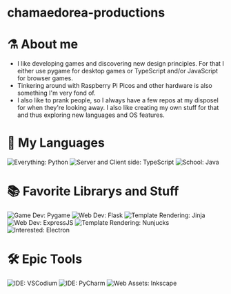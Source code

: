 # chamaedorea-productions
 
# ⚗ About me

- I like developing games and discovering new design principles. For that I either use pygame for desktop games or TypeScript and/or JavaScript for browser games.
- Tinkering around with Raspberry Pi Picos and other hardware is also something I'm very fond of.  
- I also like to prank people, so I always have a few repos at my disposel for when they're looking away. I also like creating my own stuff for that and thus exploring new languages and OS features.

# 🔌 My Languages

![Everything: Python](https://img.shields.io/badge/EVERYTHING-PYTHON-f72585?style=for-the-badge&logo=python&logoColor=ffffff)
![Server and Client side: TypeScript](https://img.shields.io/badge/SERVER%20AND%20CLIENT%20SIDE-TYPESCRIPT-7209b7?style=for-the-badge&logo=typescript&logoColor=ffffff)
![School: Java](https://img.shields.io/badge/SCHOOL-JAVA-560bad?style=for-the-badge&logo=java&logoColor=ffffff)
<!-- ![Compiled from TypeScript: JavaScript](https://img.shields.io/badge/COMPILED%20FROM%20TYPESCRIPT-JAVASCRIPT-b5179e?style=for-the-badge&logo=javascript&logoColor=ffffff) -->

# 📚 Favorite Librarys and Stuff

![Game Dev: Pygame](https://img.shields.io/badge/GAME%20DEV-PYGAME-3a0ca3?style=for-the-badge&logoColor=ffffff)
![Web Dev: Flask](https://img.shields.io/badge/WEB%20DEV-FLASK-3a0ca3?style=for-the-badge&logo=flask&logoColor=ffffff)
![Template Rendering: Jinja](https://img.shields.io/badge/TEMPLATE%20RENDERING-JINJA-3f37c9?style=for-the-badge&logo=jinja&logoColor=ffffff)
![Web Dev: ExpressJS](https://img.shields.io/badge/WEB%20DEV-EXPRESSJS-3a0ca3?style=for-the-badge&logo=nodedotjs&logoColor=ffffff)
![Template Rendering: Nunjucks](https://img.shields.io/badge/TEMPLATE%20RENDERING-NUNJUCKS-3f37c9?style=for-the-badge&logo=nunjucks&logoColor=ffffff)
![Interested: Electron](https://img.shields.io/badge/INTERESTED-ELECTRON-3f37c9?style=for-the-badge&logo=electron&logoColor=ffffff)


# 🛠 Epic Tools

![IDE: VSCodium](https://img.shields.io/badge/IDE-VSCODIUM-4361ee?style=for-the-badge&logo=vscodium&logoColor=ffffff)
![IDE: PyCharm](https://img.shields.io/badge/IDE-PYCHARM-4361ee?style=for-the-badge&logo=pycharm&logoColor=ffffff)
![Web Assets: Inkscape](https://img.shields.io/badge/WEB%20ASSETS-INKSCAPE-4cc9f0?style=for-the-badge&logo=inkscape&logoColor=ffffff)
